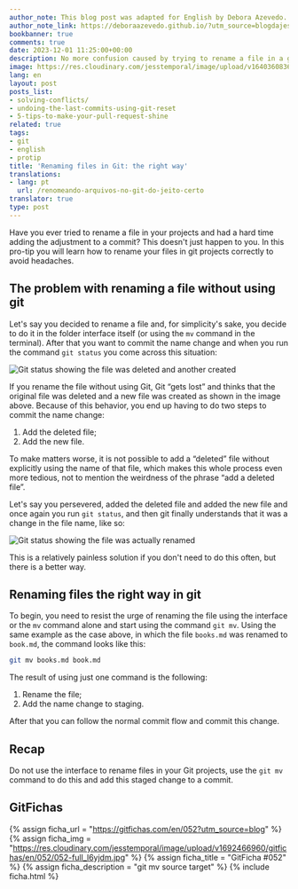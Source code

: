 ```yaml
---
author_note: This blog post was adapted for English by Debora Azevedo.
author_note_link: https://deboraazevedo.github.io/?utm_source=blogdajess
bookbanner: true
comments: true
date: 2023-12-01 11:25:00+00:00
description: No more confusion caused by trying to rename a file in a git project
image: https://res.cloudinary.com/jesstemporal/image/upload/v1640360836/covers/pro_tip_voc9gk.png
lang: en
layout: post
posts_list:
- solving-conflicts/
- undoing-the-last-commits-using-git-reset
- 5-tips-to-make-your-pull-request-shine
related: true
tags:
- git
- english
- protip
title: 'Renaming files in Git: the right way'
translations:
- lang: pt
  url: /renomeando-arquivos-no-git-do-jeito-certo
translator: true
type: post
---
```



Have you ever tried to rename a file in your projects and had a hard time adding the adjustment to a commit? This doesn't just happen to you. In this pro-tip you will learn how to rename your files in git projects correctly to avoid headaches.

## The problem with renaming a file without using git

Let's say you decided to rename a file and, for simplicity's sake, you decide to do it in the folder interface itself (or using the `mv` command in the terminal). After that you want to commit the name change and when you run the command `git status` you come across this situation:

![Git status showing the file was deleted and another created](https://res.cloudinary.com/jesstemporal/image/upload/v1692470010/images/git-mv/001-renamed-file-deleted-git-status_shmq3h.png)

If you rename the file without using Git, Git “gets lost” and thinks that the original file was deleted and a new file was created as shown in the image above. Because of this behavior, you end up having to do two steps to commit the name change:

1. Add the deleted file;
2. Add the new file.

To make matters worse, it is not possible to add a “deleted” file without explicitly using the name of that file, which makes this whole process even more tedious, not to mention the weirdness of the phrase “add a deleted file”.

Let's say you persevered, added the deleted file and added the new file and once again you run  `git status`, and then git finally understands that it was a change in the file name, like so:

![Git status showing the file was actually renamed](https://res.cloudinary.com/jesstemporal/image/upload/v1692470010/images/git-mv/002-renamed-file-git-status_lley9v.png)

This is a relatively painless solution if you don't need to do this often, but there is a better way.

## Renaming files the right way in git

To begin, you need to resist the urge of renaming the file using the interface or the `mv` command alone and start using the command `git mv`. Using the same example as the case above, in which the file `books.md` was renamed to `book.md`, the command looks like this:

```bash
git mv books.md book.md
```

The result of using just one command is the following:

1. Rename the file;
2. Add the name change to staging.

After that you can follow the normal commit flow and commit this change.

## Recap

Do not use the interface to rename files in your Git projects, use the `git mv` command to do this and add this staged change to a commit.


## GitFichas

{% assign ficha_url = "https://gitfichas.com/en/052?utm_source=blog" %}
{% assign ficha_img = "https://res.cloudinary.com/jesstemporal/image/upload/v1692466960/gitfichas/en/052/052-full_l6yjdm.jpg" %}
{% assign ficha_title = "GitFicha #052" %}
{% assign ficha_description = "git mv  source target" %}
{% include ficha.html %}
